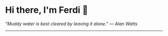 <h1>Hi there, I'm Ferdi 👋</h1>

<p><em>
  "Muddy water is best cleared by leaving it alone." — Alan Watts
</em></p>

---
